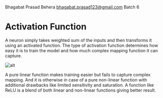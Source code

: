 Bhagabat Prasad Behera
bhagabat.prasad123@gmail.com
Batch 6

# Activation Function

A neuron simply takes weighted sum of the inputs and then transforms it using an activated function. The type of activation function determines how easy it is to train the model and how much complex mapping function it can capture. 

![alt](https://i.ibb.co/kX5WPwX/Activation-function.png)

A pure linear function makes training easier but fails to capture complex mapping. And it is otherwise in case of a pure non-linear function with additional drawbacks like limited sensitivity and saturation. A function like ReLU is a blend of both linear and non-linear functions giving better result.